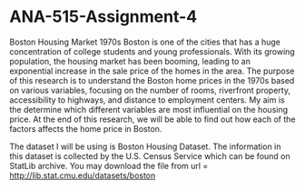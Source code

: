# ANA-515-Assignment-4
Boston Housing Market 1970s
Boston is one of the cities that has a huge concentration of college students and young professionals. With its growing population, the housing market has been booming, leading to an exponential increase in the sale price of the homes in the area. The purpose of this research is to understand the Boston home prices in the 1970s based on various variables, focusing on the number of rooms, riverfront property, accessibility to highways, and distance to employment centers. My aim is the determine which different variables are most influential on the housing price. At the end of this research, we will be able to find out how each of the factors affects the home price in Boston.

The dataset I will be using is Boston Housing Dataset. The information in this dataset is collected by the U.S. Census Service which can be found on StatLib archive. You may download the file from url = http://lib.stat.cmu.edu/datasets/boston
